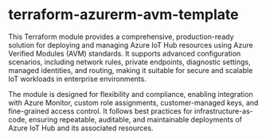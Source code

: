 # terraform-azurerm-avm-template

This Terraform module provides a comprehensive, production-ready solution for deploying and managing Azure IoT Hub resources using Azure Verified Modules (AVM) standards. It supports advanced configuration scenarios, including network rules, private endpoints, diagnostic settings, managed identities, and routing, making it suitable for secure and scalable IoT workloads in enterprise environments.

The module is designed for flexibility and compliance, enabling integration with Azure Monitor, custom role assignments, customer-managed keys, and fine-grained access control. It follows best practices for infrastructure-as-code, ensuring repeatable, auditable, and maintainable deployments of Azure IoT Hub and its associated resources.
